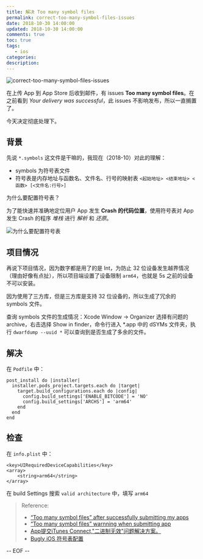 ```yaml
---
title: 解决 Too many symbol files
permalink: correct-too-many-symbol-files-issues
date: 2018-10-30 14:00:00
updated: 2018-10-30 14:00:00
comments: true
toc: true
tags:
   - ios
categories:
description:
---
```

 
<img src="https://cdn-qn.yifans.com/imzyf/mika-baumeister-703680-unsplash.jpg" alt="correct-too-many-symbol-files-issues" />

在上传 App 到 App Store 后收到邮件，有 issues **Too many symbol files**。在之前看到 *Your delivery was successful*，此 issues 不影响发布，所以一直搁置了。

今天决定彻底处理下。

<!-- more -->

## 背景

先说 `*.symbols` 这文件是干嘛的，我现在（2018-10）对此的理解：

- symbols 为符号表文件
- 符号表是内存地址与函数名、文件名、行号的映射表 `<起始地址> <结束地址> <函数> [<文件名:行号>]`

为什么要配置符号表？

为了能快速并准确地定位用户 App 发生 **Crash 的代码位置**，使用符号表对 App 发生 Crash 的程序 *堆栈* 进行 *解析* 和 *还原*。

![为什么要配置符号表](https://ws3.sinaimg.cn/large/006tNbRwly1fwq98vcjeoj30i00383yh.jpg)

## 项目情况

再说下项目情况，因为数字都是用了的是 Int，为防止 32 位设备发生越界情况（理由好像有点扯），所以项目端设置了设备限制 `arm64`，也就是 5s 之前的设备不可以安装。

因为使用了三方库，但是三方库是支持 32 位设备的，所以生成了冗余的 symbols 文件。

查询 symbols 文件的生成情况：Xcode Window -> Organizer 选择有问题的 archive，右击选择 Show in finder，命令行进入 \*.app 中的 dSYMs 文件夹，执行 `dwarfdump --uuid *` 可以查询到是否生成了多余的文件。

## 解决

在 `Podfile` 中：

```
post_install do |installer|
  installer.pods_project.targets.each do |target|
    target.build_configurations.each do |config|
      config.build_settings['ENABLE_BITCODE'] = 'NO'
      config.build_settings['ARCHS'] = 'arm64'
    end
  end
end
```

## 检查

在 `info.plist` 中：

```
<key>UIRequiredDeviceCapabilities</key>
<array>
    <string>arm64</string>
</array>
```

在 build Settings 搜索 `valid architecture` 中，填写 `arm64`

> Reference:
> - [“Too many symbol files” after successfully submitting my apps](https://stackoverflow.com/questions/25755240/too-many-symbol-files-after-successfully-submitting-my-apps)
> - [“Too many symbol files” warnning when submitting app
](https://stackoverflow.com/questions/34313049/too-many-symbol-files-warnning-when-submitting-app)
> - [App提交iTunes Connect,"二进制无效"问题解决方案。](https://www.jianshu.com/p/3511ec38ca20)
> - [Bugly iOS 符号表配置](https://bugly.qq.com/docs/user-guide/symbol-configuration-ios/?v=20180709165613#_2)

-- EOF --

